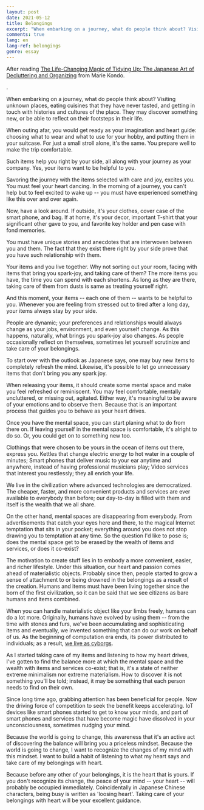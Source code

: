 ```yaml
---
layout: post
date: 2021-05-12
title: Belongings
excerpt: "When embarking on a journey, what do people think about? Visiting unknown places, eating cuisines that they have never tasted, and getting in touch with histories and cultures of the place. They may discover something new, or be able to reflect on their footsteps in their life."
comments: true
lang: en
lang-ref: belongings
genre: essay
---
```


After reading [The Life-Changing Magic of Tidying Up: The Japanese Art of Decluttering and Organizing](https://konmari.jp/) from Marie Kondo.

.

When embarking on a journey, what do people think about? Visiting unknown places, eating cuisines that they have never tasted, and getting in touch with histories and cultures of the place. They may discover something new, or be able to reflect on their footsteps in their life.

When outing afar, you would get ready as your imagination and heart guide: choosing what to wear and what to use for your hobby, and putting them in your suitcase. For just a small stroll alone, it's the same. You prepare well to make the trip comfortable.

Such items help you right by your side, all along with your journey as your company. Yes, your items want to be helpful to you.

Savoring the journey with the items selected with care and joy, excites you. You must feel your heart dancing. In the morning of a journey, you can't help but to feel excited to wake up -- you must have experienced something like this over and over again.

Now, have a look around. If outside, it's your clothes, cover case of the smart phone, and bag. If at home, it's your decor, important T-shirt that your significant other gave to you, and favorite key holder and pen case with fond memories.

You must have unique stories and anecdotes that are interwoven between you and them. The fact that they exist there right by your side prove that you have such relationship with them.

Your items and you live together. Why not sorting out your room, facing with items that bring you spark-joy, and taking care of them? The more items you have, the time you can spend with each shortens. As long as they are there, taking care of them from dusts is same as treating yourself right.

And this moment, your items -- each one of them -- wants to be helpful to you. Whenever you are feeling from stressed out to tired after a long day, your items always stay by your side.

People are dynamic; your preferences and relationships would always change as your jobs, environment, and even yourself change. As this happens, naturally, what brings you spark-joy also changes. As people occasionally reflect on themselves, sometimes let yourself scrutinize and take care of your belongings.

To start over with the outlook as Japanese says, one may buy new items to completely refresh the mind. Likewise, it's possible to let go unnecessary items that don't bring you any spark joy.

When releasing your items, it should create some mental space and make you feel refreshed or reminiscent. You may feel comfortable, mentally uncluttered, or missing out, agitated. Either way, it's meaningful to be aware of your emotions and to observe them. Because that is an important process that guides you to behave as your heart drives.

Once you have the mental space, you can start planing what to do from there on. If leaving yourself in the mental space is comfortable, it's alright to do so. Or, you could get on to something new too.

Clothings that were chosen to be yours in the ocean of items out there, express you. Kettles that change electric energy to hot water in a couple of minutes; Smart phones that deliver music to your ear anytime and anywhere, instead of having professional musicians play; Video services that interest you restlessly; they all enrich your life.

We live in the civilization where advanced technologies are democratized. The cheaper, faster, and more convenient products and services are ever available to everybody than before; our day-to-day is filled with them and itself is the wealth that we all share.

On the other hand, mental spaces are disappearing from everybody. From advertisements that catch your eyes here and there, to the magical Internet temptation that sits in your pocket; everything around you does not stop drawing you to temptation at any time. So the question I'd like to pose is; does the mental space get to be erased by the wealth of items and services, or does it co-exist?

The motivation to create stuff lies in to embody a more convenient, easier, and richer lifestyle. Under this situation, our heart and passion comes ahead of materialistic objects. Probably since then, people started to grow a sense of attachment to or being drowned in the belongings as a result of the creation. Humans and items must have been living together since the born of the first civilization, so it can be said that we see citizens as bare humans and items combined.

When you can handle materialistic object like your limbs freely, humans can do a lot more. Originally, humans have evolved by using them --  from the time with stones and furs, we've been accumulating and sophisticating items and eventually, we invented something that can do our work on behalf of us. As the beginning of computation era ends, its power distributed to individuals; as a result, [we live as  cyborgs](https://mdaisuke.net/blog/2020/01/20/daisuke-site-launched).

As I started taking care of my items and listening to how my heart drives, I've gotten to find the balance more at which the mental space and the wealth with items and services co-exist; that is, it's a state of neither extreme minimalism nor extreme materialism. How to discover it is not something you'll be told; instead, it may be something that each person needs to find on their own.

Since long time ago, grabbing attention has been beneficial for people. Now the driving force of competition to seek the benefit keeps accelerating. IoT devices like smart phones started to get to know your minds, and part of smart phones and services that have become magic have dissolved in your unconsciousness, sometimes nudging your mind.

Because the world is going to change, this awareness that it's an active act of discovering the balance will bring you a priceless mindset. Because the world is going to change, I want to recognize the changes of my mind with this mindset. I want to build a habit of listening to what my heart says and take care of my belongings with heart.

Because before any other of your belongings, it is the heart that is yours. If you don't recognize its change, the peace of your mind -- your heart -- will probably be occupied immediately. Coincidentally in Japanese Chinese characters, being busy is written as 'loosing heart'. Taking care of your belongings with heart will be your excellent guidance.
